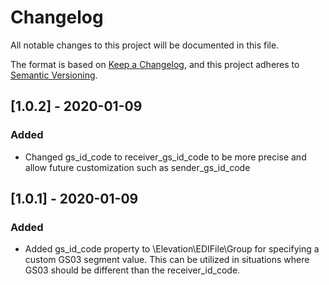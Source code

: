 # Changelog
All notable changes to this project will be documented in this file.

The format is based on [Keep a Changelog](https://keepachangelog.com/en/1.0.0/),
and this project adheres to [Semantic Versioning](https://semver.org/spec/v2.0.0.html).

## [1.0.2] - 2020-01-09
### Added
* Changed gs_id_code to receiver_gs_id_code to be more precise and allow future customization such as sender_gs_id_code

## [1.0.1] - 2020-01-09
### Added
* Added gs_id_code property to \Elevation\EDIFile\Group for specifying a custom GS03 segment value. This can be utilized in situations where GS03 should be different than the receiver_id_code.